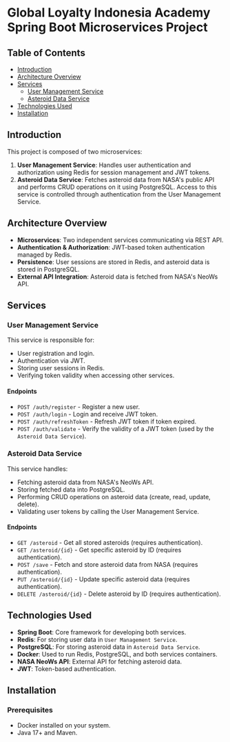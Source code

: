 # Global Loyalty Indonesia Academy Spring Boot Microservices Project

## Table of Contents
- [Introduction](#introduction)
- [Architecture Overview](#architecture-overview)
- [Services](#services)
  - [User Management Service](#user-management-service)
  - [Asteroid Data Service](#asteroid-data-service)
- [Technologies Used](#technologies-used)
- [Installation](#installation)

## Introduction
This project is composed of two microservices:
1. **User Management Service**: Handles user authentication and authorization using Redis for session management and JWT tokens.
2. **Asteroid Data Service**: Fetches asteroid data from NASA's public API and performs CRUD operations on it using PostgreSQL. Access to this service is controlled through authentication from the User Management Service.

## Architecture Overview
- **Microservices**: Two independent services communicating via REST API.
- **Authentication & Authorization**: JWT-based token authentication managed by Redis.
- **Persistence**: User sessions are stored in Redis, and asteroid data is stored in PostgreSQL.
- **External API Integration**: Asteroid data is fetched from NASA's NeoWs API.

## Services

### User Management Service
This service is responsible for:
- User registration and login.
- Authentication via JWT.
- Storing user sessions in Redis.
- Verifying token validity when accessing other services.

#### Endpoints
- `POST /auth/register` - Register a new user.
- `POST /auth/login` - Login and receive JWT token.
- `POST /auth/refreshToken` - Refresh JWT token if token expired.
- `POST /auth/validate` - Verify the validity of a JWT token (used by the `Asteroid Data Service`).

### Asteroid Data Service
This service handles:
- Fetching asteroid data from NASA's NeoWs API.
- Storing fetched data into PostgreSQL.
- Performing CRUD operations on asteroid data (create, read, update, delete).
- Validating user tokens by calling the User Management Service.

#### Endpoints
- `GET /asteroid` - Get all stored asteroids (requires authentication).
- `GET /asteroid/{id}` - Get specific asteroid by ID (requires authentication).
- `POST /save` - Fetch and store asteroid data from NASA (requires authentication).
- `PUT /asteroid/{id}` - Update specific asteroid data (requires authentication).
- `DELETE /asteroid/{id}` - Delete asteroid by ID (requires authentication).

## Technologies Used
- **Spring Boot**: Core framework for developing both services.
- **Redis**: For storing user data in `User Management Service`.
- **PostgreSQL**: For storing asteroid data in `Asteroid Data Service`.
- **Docker**: Used to run Redis, PostgreSQL, and both services containers.
- **NASA NeoWs API**: External API for fetching asteroid data.
- **JWT**: Token-based authentication.

## Installation
### Prerequisites
- Docker installed on your system.
- Java 17+ and Maven.
